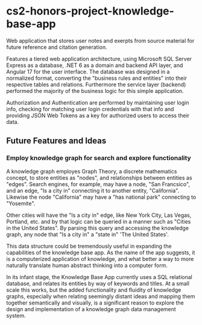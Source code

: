# cs2-honors-project-knowledge-base-app
Web application that stores user notes and exerpts from source material for future reference and citation generation.

Features a tiered web application architecture, using Microsoft SQL Server Express as a database, .NET 6 as a domain and backend API layer, and Angular 17 for the user interface. The database was designed in a normalized format, converting the "business rules and entities" into their respective tables and relations. Furthermore the service layer (backend) performed the majority of the  business logic for this simple application.

Authorization and Authentication are performed by maintaining user login info, checking for matching user login credentials with that info and providing JSON Web Tokens as a key for authorized users to access their data.


## Future Features and Ideas


### Employ knowledge graph for search and explore functionality
A knowledge graph employes Graph Theory, a discrete mathematics concept, to store entities as "nodes", and relationships between entities as "edges". Search engines, for example, may have a node, "San Francsico", and an edge, "Is a city in" connecting it to another entity, "California". Likewise the node "California" may have a "has national park" connecting to "Yosemite".

Other cities will have the "Is a city in" edge, like New York City, Las Vegas, Portland, etc. and by that logic can be queried in a manner such as "Cities in the United States". By parsing this query and accessing the knowledge graph, any node that "Is a city in" a "state in" 'The United States'.

This data structure could be tremendously useful in expanding the capabilities of the knowledge base app. As the name of the app suggests, it is a computerized application of knowledge, and what better a way to more naturally translate human abstract thinking into a computer form.

In its infant stage, the Knowledge Base App currently uses a SQL relational database, and relates its entities by way of keywords and titles. At a small scale this works, but the added functionality and fluidity of knowledge graphs, especially when relating seemingly distant ideas and mapping them together semantically and visually, is a significant reason to explore the design and implementation of a knowledge graph data management system.
